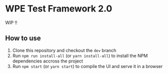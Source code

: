 # WPE Test Framework 2.0

WIP !!

## How to use

1. Clone this repository and checkout the `dev` branch
2. Run `npm run install-all` (or `yarn install-all`) to install the NPM dependencies accross the project
3. Run `npm start` (or `yarn start`) to compile the UI and serve it in a browser
